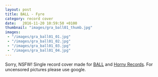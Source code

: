 ```yaml
---
layout: post
title: BALL - Fyre
category: record cover
date:   2016-11-20 10:59:50 +0100
thumbnail: "images/gra_ball01_thumb.jpg"
images:
 - "/images/gra_ball01_01.jpg"
 - "/images/gra_ball01_02.jpg"
 - "/images/gra_ball01_03.jpg"
 - "/images/gra_ball01_04.jpg"
---
```


Sorry, NSFW! Single record cover made for <a href="http://ball666.biz/">BALL</a> and <a href="https://www.facebook.com/Horny-Records-1080482608635086/">Horny Records</a>. For uncensored pictures please use google.


